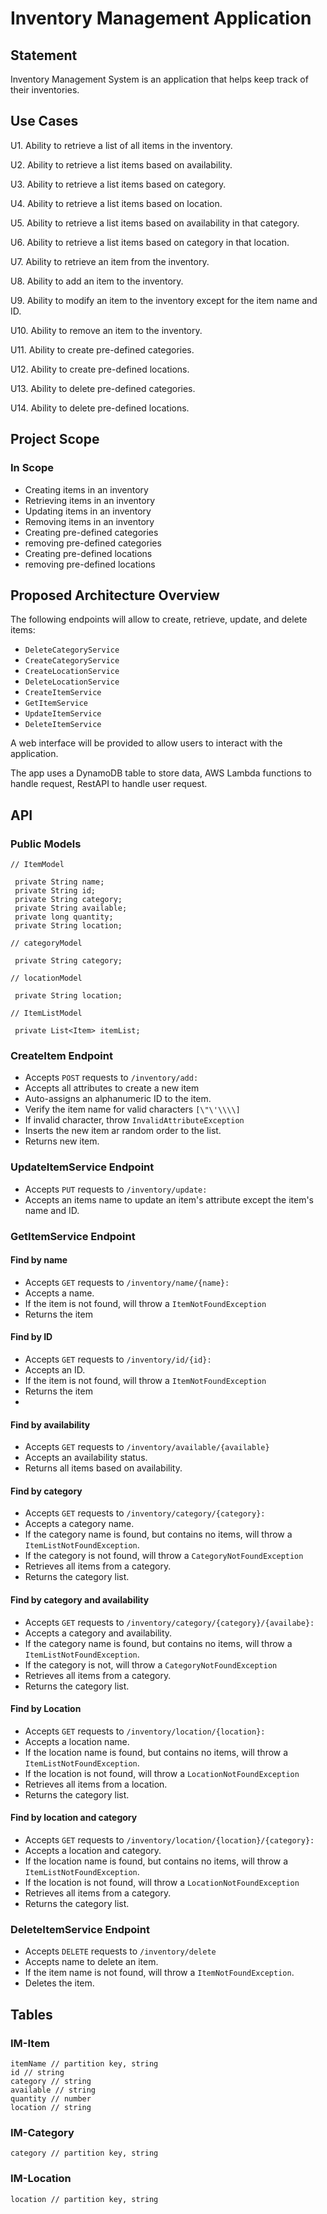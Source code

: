 # Inventory Management Application

## Statement

Inventory Management System is an application that helps keep track of their inventories.

## Use Cases

U1. Ability to retrieve a list of all items in the inventory.

U2. Ability to retrieve a list items based on availability.

U3. Ability to retrieve a list items based on category.

U4. Ability to retrieve a list items based on location.

U5. Ability to retrieve a list items based on availability in that category.

U6. Ability to retrieve a list items based on category in that location.

U7. Ability to retrieve an item from the inventory.

U8. Ability to add an item to the inventory.

U9. Ability to modify an item to the inventory except for the item name and ID.

U10. Ability to remove an item to the inventory.

U11. Ability to create pre-defined categories.

U12. Ability to create pre-defined locations.

U13. Ability to delete pre-defined categories.

U14. Ability to delete pre-defined locations.

## Project Scope

### In Scope

- Creating items in an inventory
- Retrieving items in an inventory
- Updating items in an inventory
- Removing items in an inventory
- Creating pre-defined categories
- removing pre-defined categories
- Creating pre-defined locations
- removing pre-defined locations

## Proposed Architecture Overview
The following endpoints will allow to create, retrieve, update, and delete items:

- `DeleteCategoryService`
- `CreateCategoryService`
- `CreateLocationService`
- `DeleteLocationService`
- `CreateItemService`
- `GetItemService`
- `UpdateItemService`
- `DeleteItemService`

A web interface will be provided to allow users to interact with the application.

The app uses a DynamoDB table to store data, AWS Lambda functions to handle request, RestAPI to 
handle user request.

## API

### Public Models
````
// ItemModel

 private String name;
 private String id;
 private String category;
 private String available;
 private long quantity;
 private String location;
````
````
// categoryModel

 private String category;
````
````
// locationModel

 private String location;
````
````
// ItemListModel

 private List<Item> itemList;
````

### CreateItem Endpoint

- Accepts `POST` requests to `/inventory/add:`
- Accepts all attributes to create a new item
- Auto-assigns an alphanumeric ID to the item.
- Verify the item name for valid characters `[\"\'\\\\]`
- If invalid character, throw `InvalidAttributeException`
- Inserts the new item ar random order to the list.
- Returns new item.

### UpdateItemService Endpoint

- Accepts `PUT` requests to `/inventory/update:`
- Accepts an items name to update an item's attribute except the item's name and ID.

### GetItemService Endpoint

#### Find by name
- Accepts `GET` requests to `/inventory/name/{name}:`
- Accepts a name.
- If the item is not found, will throw a `ItemNotFoundException`
- Returns the item

#### Find by ID
- Accepts `GET` requests to `/inventory/id/{id}:`
- Accepts an ID.
- If the item is not found, will throw a `ItemNotFoundException`
- Returns the item
- 
#### Find by availability

- Accepts `GET` requests to `/inventory/available/{available}`
- Accepts an availability status.
- Returns all items based on availability.

#### Find by category
- Accepts `GET` requests to `/inventory/category/{category}:`
- Accepts a category name.
- If the category name is found, but contains no items, will throw a `ItemListNotFoundException`.
- If the category is not found, will throw a `CategoryNotFoundException`
- Retrieves all items from a category.
- Returns the category list.

#### Find by category and availability
- Accepts `GET` requests to `/inventory/category/{category}/{availabe}:`
- Accepts a category and availability.
- If the category name is found, but contains no items, will throw a `ItemListNotFoundException`.
- If the category is not, will throw a `CategoryNotFoundException`
- Retrieves all items from a category.
- Returns the category list.

#### Find by Location
- Accepts `GET` requests to `/inventory/location/{location}:`
- Accepts a location name.
- If the location name is found, but contains no items, will throw a `ItemListNotFoundException`.
- If the location is not found, will throw a `LocationNotFoundException`
- Retrieves all items from a location.
- Returns the category list.

#### Find by location and category
- Accepts `GET` requests to `/inventory/location/{location}/{category}:`
- Accepts a location and category.
- If the location name is found, but contains no items, will throw a `ItemListNotFoundException`.
- If the location is not found, will throw a `LocationNotFoundException`
- Retrieves all items from a category.
- Returns the category list.

### DeleteItemService Endpoint

- Accepts `DELETE` requests to `/inventory/delete`
- Accepts name to delete an item.
- If the item name is not found, will throw a `ItemNotFoundException`.
- Deletes the item.


## Tables

### IM-Item
````
itemName // partition key, string 
id // string
category // string
available // string
quantity // number
location // string
````

### IM-Category
````
category // partition key, string 
````
### IM-Location
````
location // partition key, string 
````